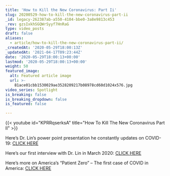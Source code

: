 ```yaml
---
title: 'How to Kill the New Coronavirus: Part Ii'
slug: 20200529-how-to-kill-the-new-coronavirus-part-ii
_id: legacy-262387ab-a550-4104-bbe0-3a8e9813c453
_rev: gzsIxkhSGQWrSyyf7HnRaG
type: video_posts
draft: false
aliases:
  - article/how-to-kill-the-new-coronavirus-part-ii/
_createdAt: '2020-05-29T18:00:13Z'
_updatedAt: '2021-04-17T09:23:44Z'
date: '2020-05-29T18:00:13+00:00'
lastmod: '2020-05-29T18:00:13+00:00'
weight: 50
featured_image:
  alt: Featured article image
  url: >-
    81ace01cbb1530029ae3528209217b08978cd60d1024x576.jpg
video_series: Spotlight
is_breaking: false
is_breaking_dropdown: false
is_featured: false

---
```

{{< youtube id="KPRRqserksA" title="How To Kill The New Coronavirus Part II" >}}

Here’s Dr. Lin’s power point presentation he constantly updates on COVID-19: [CLICK HERE](https://drive.google.com/file/d/1ZlNx1cIdz7eTAIWfm8_RAnmy-4ARpmli/view)

Here’s our first interview with Dr. Lin in March 2020: [CLICK HERE](https://smarthernews.com/article/how-to-kill-the-new-coronavirus/)

Here’s more on America’s “Patient Zero” – The first case of COVID in America: [CLICK HERE](https://smarthernews.com/covid-19-the-first-us-case-of-coronavirus/)